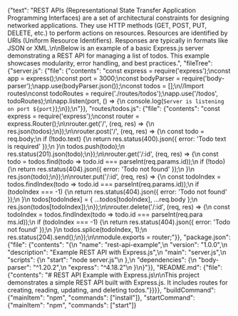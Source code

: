 {"text": "REST APIs (Representational State Transfer Application Programming Interfaces) are a set of architectural constraints for designing networked applications.  They use HTTP methods (GET, POST, PUT, DELETE, etc.) to perform actions on resources.  Resources are identified by URIs (Uniform Resource Identifiers).  Responses are typically in formats like JSON or XML.\n\nBelow is an example of a basic Express.js server demonstrating a REST API for managing a list of todos.  This example showcases modularity, error handling, and best practices.", "fileTree": {"server.js": {"file": {"contents": "const express = require('express');\nconst app = express();\nconst port = 3000;\nconst bodyParser = require('body-parser');\napp.use(bodyParser.json());\nconst todos = [];\n//Import routes\nconst todoRoutes = require('./routes/todos');\napp.use('/todos', todoRoutes);\n\napp.listen(port, () => {\n    console.log(`Server is listening on port ${port}`);\n});\n"}}, "routes/todos.js": {"file": {"contents": "const express = require('express');\nconst router = express.Router();\n\nrouter.get('/', (req, res) => {\n    res.json(todos);\n});\n\nrouter.post('/', (req, res) => {\n    const todo = req.body;\n    if (!todo.text) {\n        return res.status(400).json({ error: 'Todo text is required' });\n    }\n    todos.push(todo);\n    res.status(201).json(todo);\n});\n\nrouter.get('/:id', (req, res) => {\n    const todo = todos.find(todo => todo.id === parseInt(req.params.id));\n    if (!todo) {\n        return res.status(404).json({ error: 'Todo not found' });\n    }\n    res.json(todo);\n});\n\nrouter.put('/:id', (req, res) => {\n    const todoIndex = todos.findIndex(todo => todo.id === parseInt(req.params.id));\n    if (todoIndex === -1) {\n        return res.status(404).json({ error: 'Todo not found' });\n    }\n    todos[todoIndex] = { ...todos[todoIndex], ...req.body };\n    res.json(todos[todoIndex]);\n});\n\nrouter.delete('/:id', (req, res) => {\n    const todoIndex = todos.findIndex(todo => todo.id === parseInt(req.para
ms.id));\n    if (todoIndex === -1) {\n        return res.status(404).json({ error: 'Todo not found' });\n    }\n    todos.splice(todoIndex, 1);\n    res.status(204).send();\n});\n\nmodule.exports = router;"}}, "package.json": {"file": {"contents": "{\n  \"name\": \"rest-api-example\",\n  \"version\": \"1.0.0\",\n  \"description\": \"Example REST API with Express.js\",\n  \"main\": \"server.js\",\n  \"scripts\": {\n    \"start\": \"node server.js\"\n  },\n  \"dependencies\": {\n    \"body-parser\": \"^1.20.2\",\n    \"express\": \"^4.18.2\"\n  }\n}"}}, "README.md": {"file": {"contents": "# REST API Example with Express.js\n\nThis project demonstrates a simple REST API built with Express.js.  It includes routes for creating, reading, updating, and deleting todos."}}}}, "buildCommand": {"mainItem": "npm", "commands": ["install"]}, "startCommand": {"mainItem": "npm", "commands": ["start"]}